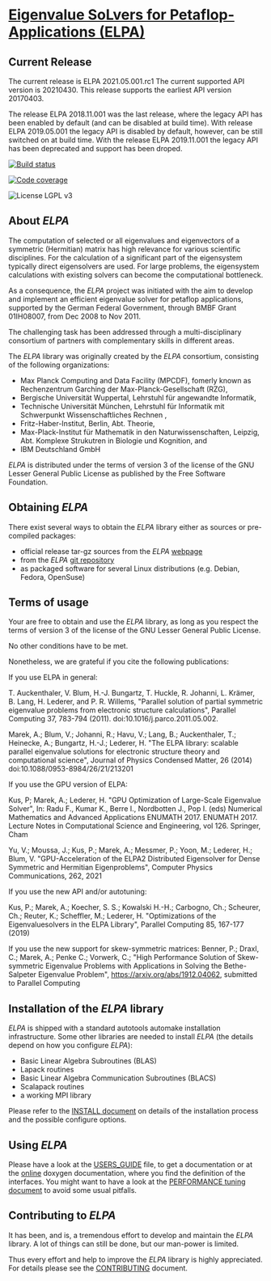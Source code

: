 # [Eigenvalue SoLvers for Petaflop-Applications (ELPA)](http://elpa.mpcdf.mpg.de)

## Current Release ##

The current release is ELPA 2021.05.001.rc1 The current supported API version
is 20210430. This release supports the earliest API version 20170403.

The release ELPA 2018.11.001 was the last release, where the legacy API has been
enabled by default (and can be disabled at build time).
With release ELPA 2019.05.001 the legacy API is disabled by default, however,
can be still switched on at build time.
With the release ELPA 2019.11.001 the legacy API has been deprecated and support has been droped.

[![Build 
status](https://gitlab.mpcdf.mpg.de/elpa/elpa/badges/master/build.svg)](https://gitlab.mpcdf.mpg.de/elpa/elpa/commits/master)

[![Code 
coverage](https://gitlab.mpcdf.mpg.de/elpa/badges/master/coverage.svg)](https://elpa.pages.mpcdf.de/elpa/coverage_summary)

![License LGPL v3][license-badge]

[license-badge]: https://img.shields.io/badge/License-LGPL%20v3-blue.svg


## About *ELPA* ##

The computation of selected or all eigenvalues and eigenvectors of a symmetric
(Hermitian) matrix has high relevance for various scientific disciplines.
For the calculation of a significant part of the eigensystem typically direct
eigensolvers are used. For large problems, the eigensystem calculations with
existing solvers can become the computational bottleneck.

As a consequence, the *ELPA* project was initiated with the aim to develop and
implement an efficient eigenvalue solver for petaflop applications, supported
by the German Federal Government, through BMBF Grant 01IH08007, from
Dec 2008 to Nov 2011.

The challenging task has been addressed through a multi-disciplinary consortium
of partners with complementary skills in different areas.

The *ELPA* library was originally created by the *ELPA* consortium,
consisting of the following organizations:

- Max Planck Computing and Data Facility (MPCDF), fomerly known as
  Rechenzentrum Garching der Max-Planck-Gesellschaft (RZG),
- Bergische Universität Wuppertal, Lehrstuhl für angewandte
  Informatik,
- Technische Universität München, Lehrstuhl für Informatik mit
  Schwerpunkt Wissenschaftliches Rechnen ,
- Fritz-Haber-Institut, Berlin, Abt. Theorie,
- Max-Plack-Institut für Mathematik in den Naturwissenschaften,
  Leipzig, Abt. Komplexe Strukutren in Biologie und Kognition,
  and
- IBM Deutschland GmbH

*ELPA* is distributed under the terms of version 3 of the license of the
GNU Lesser General Public License as published by the Free Software Foundation.

## Obtaining *ELPA*

There exist several ways to obtain the *ELPA* library either as sources or pre-compiled packages:

- official release tar-gz sources from the *ELPA* [webpage](https://elpa.mpcdf.mpg.de/elpa-tar-archive)
- from the *ELPA* [git repository](https://gitlab.mpcdf.mpg.de/elpa/elpa)
- as packaged software for several Linux distributions (e.g. Debian, Fedora, OpenSuse)

## Terms of usage

Your are free to obtain and use the *ELPA* library, as long as you respect the terms
of version 3 of the license of the GNU Lesser General Public License.

No other conditions have to be met.

Nonetheless, we are grateful if you cite the following publications:

  If you use ELPA in general:

  T. Auckenthaler, V. Blum, H.-J. Bungartz, T. Huckle, R. Johanni,
  L. Krämer, B. Lang, H. Lederer, and P. R. Willems,
  "Parallel solution of partial symmetric eigenvalue problems from
  electronic structure calculations",
  Parallel Computing 37, 783-794 (2011).
  doi:10.1016/j.parco.2011.05.002.

  Marek, A.; Blum, V.; Johanni, R.; Havu, V.; Lang, B.; Auckenthaler,
  T.; Heinecke, A.; Bungartz, H.-J.; Lederer, H.
  "The ELPA library: scalable parallel eigenvalue solutions for electronic
  structure theory and computational science",
  Journal of Physics Condensed Matter, 26 (2014)
  doi:10.1088/0953-8984/26/21/213201
  
  If you use the GPU version of ELPA:

  Kus, P; Marek, A.; Lederer, H.
  "GPU Optimization of Large-Scale Eigenvalue Solver",
  In: Radu F., Kumar K., Berre I., Nordbotten J., Pop I. (eds) 
  Numerical Mathematics and Advanced Applications ENUMATH 2017. ENUMATH 2017. 
  Lecture Notes in Computational Science and Engineering, vol 126. Springer, Cham
  
  Yu, V.; Moussa, J.; Kus, P.; Marek, A.; Messmer, P.; Yoon, M.; Lederer, H.; Blum, V.
  "GPU-Acceleration of the ELPA2 Distributed Eigensolver for Dense Symmetric and Hermitian Eigenproblems",
  Computer Physics Communications, 262, 2021

  If you use the new API and/or autotuning:
 
  Kus, P.; Marek, A.; Koecher, S. S.; Kowalski H.-H.; Carbogno, Ch.; Scheurer, Ch.; Reuter, K.; Scheffler, M.; Lederer, H.
  "Optimizations of the Eigenvaluesolvers in the ELPA Library",
  Parallel Computing 85, 167-177 (2019)

  If you use the new support for skew-symmetric matrices:
  Benner, P.; Draxl, C.; Marek, A.; Penke C.; Vorwerk, C.;
  "High Performance Solution of Skew-symmetric Eigenvalue Problems with Applications in Solving the Bethe-Salpeter Eigenvalue Problem",
  https://arxiv.org/abs/1912.04062, submitted to Parallel Computing
  

## Installation of the *ELPA* library

*ELPA* is shipped with a standard autotools automake installation infrastructure.
Some other libraries are needed to install *ELPA* (the details depend on how you
configure *ELPA*):

  - Basic Linear Algebra Subroutines (BLAS)
  - Lapack routines
  - Basic Linear Algebra Communication Subroutines (BLACS)
  - Scalapack routines
  - a working MPI library

Please refer to the [INSTALL document](./documentation/INSTALL.md) on details of the installation process and
the possible configure options.

## Using *ELPA*

Please have a look at the [USERS_GUIDE](USERS_GUIDE.md) file, to get a documentation or at the [online](http://elpa.mpcdf.mpg.de/html/Documentation/ELPA-2021.05.001.rc1/html/index.html) doxygen documentation, where you find the definition of the interfaces. You might want to have a look at the [PERFORMANCE tuning document](./documentation/PERFORMANCE_TUNING.md) to avoid some usual pitfalls.

## Contributing to *ELPA*

It has been, and is, a tremendous effort to develop and maintain the
*ELPA* library. A lot of things can still be done, but our man-power is limited.

Thus every effort and help to improve the *ELPA* library is highly appreciated.
For details please see the [CONTRIBUTING](CONTRIBUTING.md) document.



